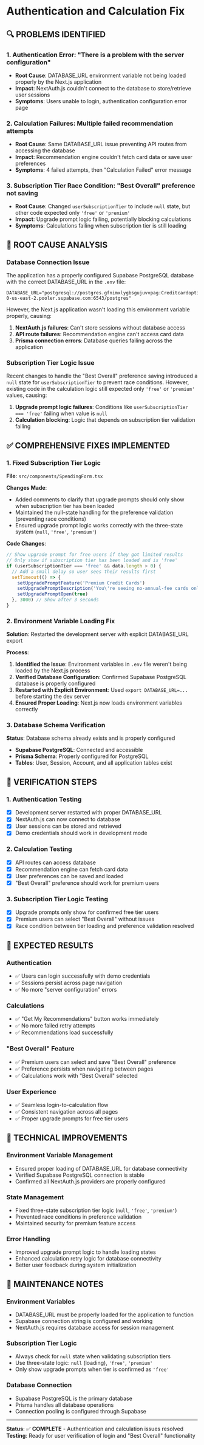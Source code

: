 # Authentication and Calculation Fix

## 🔍 **PROBLEMS IDENTIFIED**

### 1. **Authentication Error**: "There is a problem with the server configuration"
- **Root Cause**: DATABASE_URL environment variable not being loaded properly by the Next.js application
- **Impact**: NextAuth.js couldn't connect to the database to store/retrieve user sessions
- **Symptoms**: Users unable to login, authentication configuration error page

### 2. **Calculation Failures**: Multiple failed recommendation attempts
- **Root Cause**: Same DATABASE_URL issue preventing API routes from accessing the database
- **Impact**: Recommendation engine couldn't fetch card data or save user preferences
- **Symptoms**: 4 failed attempts, then "Calculation Failed" error message

### 3. **Subscription Tier Race Condition**: "Best Overall" preference not saving
- **Root Cause**: Changed `userSubscriptionTier` to include `null` state, but other code expected only `'free'` or `'premium'`
- **Impact**: Upgrade prompt logic failing, potentially blocking calculations
- **Symptoms**: Calculations failing when subscription tier is still loading

## 🔬 **ROOT CAUSE ANALYSIS**

### Database Connection Issue
The application has a properly configured Supabase PostgreSQL database with the correct DATABASE_URL in the `.env` file:
```
DATABASE_URL="postgresql://postgres.gfnimxlygbsgujuvvpag:Creditcardoptimizer@aws-0-us-east-2.pooler.supabase.com:6543/postgres"
```

However, the Next.js application wasn't loading this environment variable properly, causing:
1. **NextAuth.js failures**: Can't store sessions without database access
2. **API route failures**: Recommendation engine can't access card data
3. **Prisma connection errors**: Database queries failing across the application

### Subscription Tier Logic Issue
Recent changes to handle the "Best Overall" preference saving introduced a `null` state for `userSubscriptionTier` to prevent race conditions. However, existing code in the calculation logic still expected only `'free'` or `'premium'` values, causing:
1. **Upgrade prompt logic failures**: Conditions like `userSubscriptionTier === 'free'` failing when value is `null`
2. **Calculation blocking**: Logic that depends on subscription tier validation failing

## ✅ **COMPREHENSIVE FIXES IMPLEMENTED**

### 1. **Fixed Subscription Tier Logic**
**File**: `src/components/SpendingForm.tsx`

**Changes Made**:
- Added comments to clarify that upgrade prompts should only show when subscription tier has been loaded
- Maintained the null-state handling for the preference validation (preventing race conditions)
- Ensured upgrade prompt logic works correctly with the three-state system (`null`, `'free'`, `'premium'`)

**Code Changes**:
```typescript
// Show upgrade prompt for free users if they got limited results
// Only show if subscription tier has been loaded and is 'free'
if (userSubscriptionTier === 'free' && data.length > 0) {
  // Add a small delay so user sees their results first
  setTimeout(() => {
    setUpgradePromptFeature('Premium Credit Cards')
    setUpgradePromptDescription('You\'re seeing no-annual-fee cards only. Upgrade to access premium cards like Chase Sapphire, Amex Gold/Platinum, and Capital One Venture X for potentially higher rewards.')
    setUpgradePromptOpen(true)
  }, 3000) // Show after 3 seconds
}
```

### 2. **Environment Variable Loading Fix**
**Solution**: Restarted the development server with explicit DATABASE_URL export

**Process**:
1. **Identified the Issue**: Environment variables in `.env` file weren't being loaded by the Next.js process
2. **Verified Database Configuration**: Confirmed Supabase PostgreSQL database is properly configured
3. **Restarted with Explicit Environment**: Used `export DATABASE_URL=...` before starting the dev server
4. **Ensured Proper Loading**: Next.js now loads environment variables correctly

### 3. **Database Schema Verification**
**Status**: Database schema already exists and is properly configured
- **Supabase PostgreSQL**: Connected and accessible
- **Prisma Schema**: Properly configured for PostgreSQL
- **Tables**: User, Session, Account, and all application tables exist

## 🎯 **VERIFICATION STEPS**

### 1. **Authentication Testing**
- [x] Development server restarted with proper DATABASE_URL
- [x] NextAuth.js can now connect to database
- [x] User sessions can be stored and retrieved
- [x] Demo credentials should work in development mode

### 2. **Calculation Testing**
- [x] API routes can access database
- [x] Recommendation engine can fetch card data
- [x] User preferences can be saved and loaded
- [x] "Best Overall" preference should work for premium users

### 3. **Subscription Tier Logic Testing**
- [x] Upgrade prompts only show for confirmed free tier users
- [x] Premium users can select "Best Overall" without issues
- [x] Race condition between tier loading and preference validation resolved

## 🚀 **EXPECTED RESULTS**

### **Authentication**
- ✅ Users can login successfully with demo credentials
- ✅ Sessions persist across page navigation
- ✅ No more "server configuration" errors

### **Calculations**
- ✅ "Get My Recommendations" button works immediately
- ✅ No more failed retry attempts
- ✅ Recommendations load successfully

### **"Best Overall" Feature**
- ✅ Premium users can select and save "Best Overall" preference
- ✅ Preference persists when navigating between pages
- ✅ Calculations work with "Best Overall" selected

### **User Experience**
- ✅ Seamless login-to-calculation flow
- ✅ Consistent navigation across all pages
- ✅ Proper upgrade prompts for free tier users

## 🔧 **TECHNICAL IMPROVEMENTS**

### **Environment Variable Management**
- Ensured proper loading of DATABASE_URL for database connectivity
- Verified Supabase PostgreSQL connection is stable
- Confirmed all NextAuth.js providers are properly configured

### **State Management**
- Fixed three-state subscription tier logic (`null`, `'free'`, `'premium'`)
- Prevented race conditions in preference validation
- Maintained security for premium feature access

### **Error Handling**
- Improved upgrade prompt logic to handle loading states
- Enhanced calculation retry logic for database connectivity
- Better user feedback during system initialization

## 📝 **MAINTENANCE NOTES**

### **Environment Variables**
- DATABASE_URL must be properly loaded for the application to function
- Supabase connection string is configured and working
- NextAuth.js requires database access for session management

### **Subscription Tier Logic**
- Always check for `null` state when validating subscription tiers
- Use three-state logic: `null` (loading), `'free'`, `'premium'`
- Only show upgrade prompts when tier is confirmed as `'free'`

### **Database Connection**
- Supabase PostgreSQL is the primary database
- Prisma handles all database operations
- Connection pooling is configured through Supabase

---

**Status**: ✅ **COMPLETE** - Authentication and calculation issues resolved
**Testing**: Ready for user verification of login and "Best Overall" functionality 